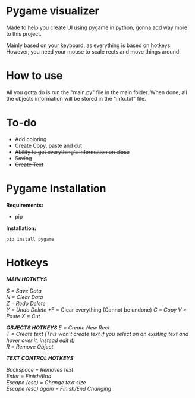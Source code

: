# Pygame visualizer

Made to help you create UI using pygame in python, gonna add way more to this project.

Mainly based on your keyboard, as everything is based on hotkeys. However, you need your mouse to scale rects and move things around.

# How to use

All you gotta do is run the "main.py" file in the main folder. When done, all the objects information will be stored in the "info.txt" file.

# To-do

- Add coloring
- Create Copy, paste and cut
- ~~Ability to get everything's information on close~~
- ~~Saving~~
- ~~Create Text~~

# Pygame Installation

**Requirements:**

- pip

**Installation:**

```pip install pygame```

# Hotkeys

***MAIN HOTKEYS***

*S = Save Data*  
*N = Clear Data*  
*Z = Redo Delete*  
*Y = Undo Delete*
*F = Clear everything (Cannot be undone)
*C = Copy*
*V = Paste*
*X = Cut*

***OBJECTS HOTKEYS***
*E = Create New Rect*  
*T = Create text (This won't create text if you select on an existing text and hover over it, instead edit it)*  
*R = Remove Object*

***TEXT CONTROL HOTKEYS***

*Backspace = Removes text*  
*Enter = Finish/End*  
*Escape (esc) = Change text size*  
*Escape (esc) again = Finish/End Changing*  

